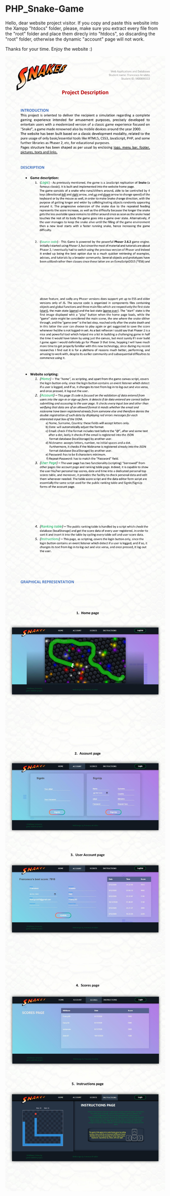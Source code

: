 # PHP_Snake-Game

Hello, dear website project visitor.
If you copy and paste this website into the Xampp "htdocs" folder, 
please, make sure you extract every file from the "root" folder
and place them direcly into "htdocs", so discarding the "root" folder,
otherwise the dynamic "account" page will not work.

Thanks for your time.
Enjoy the website :)


![alt text](Report/game-(1).jpg "Main page")
![alt text](Report/game-(2).jpg "Main page")
![alt text](Report/game-(3).jpg "Main page")
![alt text](Report/game-(4).jpg "Main page")
![alt text](Report/game-(5).jpg "Main page")

